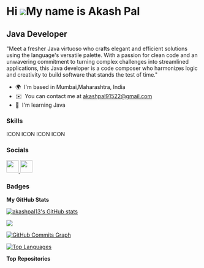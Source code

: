 Hi ![](https://user-images.githubusercontent.com/18350557/176309783-0785949b-9127-417c-8b55-ab5a4333674e.gif)My name is Akash Pal
=================================================================================================================================

Java Developer
--------------

"Meet a fresher Java virtuoso who crafts elegant and efficient solutions using the language's versatile palette. With a passion for clean code and an unwavering commitment to turning complex challenges into streamlined applications, this Java developer is a code composer who harmonizes logic and creativity to build software that stands the test of time."

* 🌍  I'm based in Mumbai,Maharashtra, India
* ✉️  You can contact me at [akashpal91522@gmail.com](mailto:akashpal91522@gmail.com)
* 🧠  I'm learning Java

### Skills


<p align="left">
ICON ICON ICON ICON
</p>


### Socials

<p align="left"> <a href="https://www.github.com/akashpal13" target="_blank" rel="noreferrer"> <picture> <source media="(prefers-color-scheme: dark)" srcset="https://raw.githubusercontent.com/danielcranney/readme-generator/main/public/icons/socials/github-dark.svg" /> <source media="(prefers-color-scheme: light)" srcset="https://raw.githubusercontent.com/danielcranney/readme-generator/main/public/icons/socials/github.svg" /> <img src="https://raw.githubusercontent.com/danielcranney/readme-generator/main/public/icons/socials/github.svg" width="32" height="32" /> </picture> </a> <a href="https://www.linkedin.com/in/akash-pal-67892a218/" target="_blank" rel="noreferrer"> <picture> <source media="(prefers-color-scheme: dark)" srcset="undefined" /> <source media="(prefers-color-scheme: light)" srcset="https://raw.githubusercontent.com/danielcranney/readme-generator/main/public/icons/socials/linkedin.svg" /> <img src="https://raw.githubusercontent.com/danielcranney/readme-generator/main/public/icons/socials/linkedin.svg" width="32" height="32" /> </picture> </a></p>

### Badges

<b>My GitHub Stats</b>

<a href="http://www.github.com/akashpal13"><img src="https://github-readme-stats.vercel.app/api?username=akashpal13&show_icons=true&hide=&count_private=true&title_color=0891b2&text_color=ffffff&icon_color=14b8a6&bg_color=1c1917&hide_border=true&show_icons=true" alt="akashpal13's GitHub stats" /></a>

<a href="http://www.github.com/akashpal13"><img src="https://github-readme-streak-stats.herokuapp.com/?user=akashpal13&stroke=ffffff&background=1c1917&ring=0891b2&fire=0891b2&currStreakNum=ffffff&currStreakLabel=0891b2&sideNums=ffffff&sideLabels=ffffff&dates=ffffff&hide_border=true" /></a>

<a href="http://www.github.com/akashpal13"><img src="https://github-readme-activity-graph.cyclic.app/graph?username=akashpal13&bg_color=1c1917&color=ffffff&line=14b8a6&point=ffffff&area_color=1c1917&area=true&hide_border=true&custom_title=GitHub%20Commits%20Graph" alt="GitHub Commits Graph" /></a>

<a href="https://github.com/akashpal13" align="left"><img src="https://github-readme-stats.vercel.app/api/top-langs/?username=akashpal13&langs_count=10&title_color=0891b2&text_color=ffffff&icon_color=14b8a6&bg_color=1c1917&hide_border=true&locale=en&custom_title=Top%20%Languages" alt="Top Languages" /></a>

<b>Top Repositories</b>

<div width="100%" align="center"></div><br /><br /><br /><br /><br /><br /><br />
